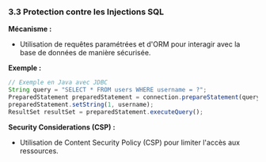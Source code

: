 ### 3.3 Protection contre les Injections SQL

**Mécanisme :**

- Utilisation de requêtes paramétrées et d'ORM pour interagir avec la base de données de manière sécurisée.

**Exemple :**

```jsx
// Exemple en Java avec JDBC
String query = "SELECT * FROM users WHERE username = ?";
PreparedStatement preparedStatement = connection.prepareStatement(query);
preparedStatement.setString(1, username);
ResultSet resultSet = preparedStatement.executeQuery();

```

**Security Considerations (CSP) :**

- Utilisation de Content Security Policy (CSP) pour limiter l'accès aux ressources.